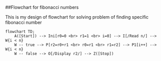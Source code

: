 ##Flowchart for fibonacci numbers

This is my design of flowchart for solving problem of finding specific fibonacci number 

```mermaid
flowchart TD;
    A([Start]) --> Ini[r0=0 <br> r1=1 <br> i=0] --> I[/Read n/] --> W{i < n}
    W -- true --> P[r2=r0+r1 <br> r0=r1 <br> r1=r2] --> P1[i++] --> W{i < n}
    W -- false --> O[/Display r2/] --> Z([Stop])
``` 
    
    

